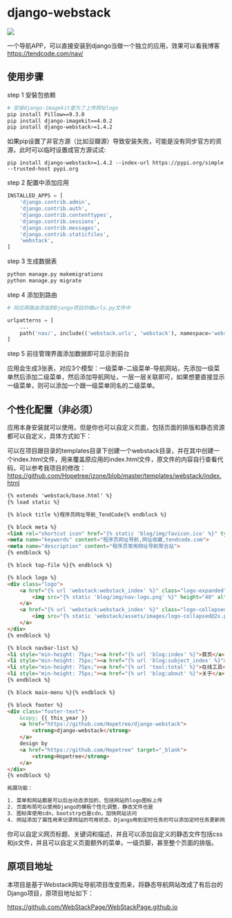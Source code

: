 # django-webstack

![](https://camo.githubusercontent.com/cd5db39ba59752822b7770d5074571fc4db1660af9066dfdb9953ff53ed7195e/687474703a2f2f7777772e776562737461636b2e63632f6173736574732f696d616765732f707265766965772e676966)

一个导航APP，可以直接安装到django当做一个独立的应用，效果可以看我博客 https://tendcode.com/nav/

## 使用步骤

step 1 安裝包依赖

```bash
# 安装django-imagekit是为了上传网址logo
pip install Pillow==9.3.0
pip install django-imagekit==4.0.2
pip install django-webstack>=1.4.2
```

如果pip设置了非官方源（比如豆瓣源）导致安装失败，可能是没有同步官方的资源，此时可以临时设置成官方源试试:

```shell
pip install django-webstack>=1.4.2 --index-url https://pypi.org/simple --trusted-host pypi.org
```

step 2 配置中添加应用

```python
INSTALLED_APPS = [
    'django.contrib.admin',
    'django.contrib.auth',
    'django.contrib.contenttypes',
    'django.contrib.sessions',
    'django.contrib.messages',
    'django.contrib.staticfiles',
    'webstack',
]
```

step 3 生成数据表

```bash
python manage.py makemigrations
python manage.py migrate
```

step 4 添加到路由

```python
# 将应用路由添加到Django项目的根urls.py文件中

urlpatterns = [
    ...
    path('nav/', include(('webstack.urls', 'webstack'), namespace='webstack')),
]
```

step 5 前往管理界面添加数据即可显示到前台

应用会生成3张表，对应3个模型：一级菜单-二级菜单-导航网站，先添加一级菜单然后添加二级菜单，然后添加导航网址，一层一层关联即可，如果想要直接显示一级菜单，则可以添加一个跟一级菜单同名的二级菜单。

## 个性化配置（非必须）

应用本身安装就可以使用，但是你也可以自定义页面，包括页面的排版和静态资源都可以自定义，具体方式如下：

可以在项目跟目录的templates目录下创建一个webstack目录，并在其中创建一个index.html文件，用来覆盖原应用的index.html文件，原文件的内容自行查看代码，可以参考我项目的修改：https://github.com/Hopetree/izone/blob/master/templates/webstack/index.html

```html
{% extends 'webstack/base.html' %}
{% load static %}

{% block title %}程序员网址导航_TendCode{% endblock %}

{% block meta %}
<link rel="shortcut icon" href="{% static 'blog/img/favicon.ico' %}" type="image/x-icon"/>
<meta name="keywords" content="程序员网址导航,网址收藏,tendcode.com">
<meta name="description" content="程序员常用网址导航聚合站">
{% endblock %}

{% block top-file %}{% endblock %}

{% block logo %}
<div class="logo">
    <a href="{% url 'webstack:webstack_index' %}" class="logo-expanded">
        <img src="{% static 'blog/img/nav-logo.png' %}" height="40" alt=""/>
    </a>
    <a href="{% url 'webstack:webstack_index' %}" class="logo-collapsed">
        <img src="{% static 'webstack/assets/images/logo-collapsed@2x.png' %}" height="40" alt=""/>
    </a>
</div>
{% endblock %}

{% block navbar-list %}
<li style="min-height: 75px;"><a href="{% url 'blog:index' %}">首页</a></li>
<li style="min-height: 75px;"><a href="{% url 'blog:subject_index' %}">博客专题</a></li>
<li style="min-height: 75px;"><a href="{% url 'tool:total' %}">在线工具</a></li>
<li style="min-height: 75px;"><a href="{% url 'blog:about' %}">关于</a></li>
{% endblock %}

{% block main-menu %}{% endblock %}

{% block footer %}
<div class="footer-text">
    &copy; {{ this_year }}
    <a href="https://github.com/Hopetree/django-webstack">
        <strong>django-webstack</strong>
    </a>
    design by
    <a href="https://github.com/Hopetree" target="_blank">
        <strong>Hopetree</strong>
    </a>
</div>
{% endblock %}

拓展功能：

1. 菜单和网站都是可以后台动态添加的，包括网站的logo图标上传
2. 页面布局可以使用Django的模板个性化调整，静态文件也是
3. 图标库使用cdn，bootstrp也是cdn，加快网站访问
4. 网站添加了属性用来记录网站的可用状态，Django用到定时任务的可以添加定时任务更新网站状态，将不可访问网站标记为不显示，页面就不会显示，定时任务自动刷新状态，保证网站都是可访问的

```

你可以自定义网页标题、关键词和描述，并且可以添加自定义的静态文件包括css和js文件，并且可以自定义页面额外的菜单，一级页脚，甚至整个页面的排版。

## 原项目地址

本项目是基于Webstack网址导航项目改变而来，将静态导航网站改成了有后台的Django项目，原项目地址如下：

https://github.com/WebStackPage/WebStackPage.github.io


